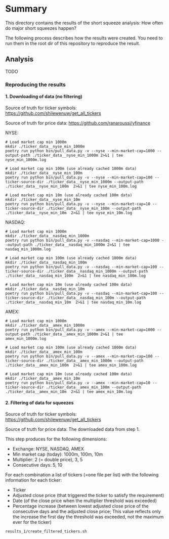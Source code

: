# Summary
This directory contains the results of the short squeeze analysis: How often do major short squeezes happen?

The following process describes how the results were created.
You need to run them in the root dir of this repository to reproduce the result.

## Analysis
TODO

### Reproducing the results
#### 1. Downloading of data (no filtering)
Source of truth for ticker symbols:
https://github.com/shilewenuw/get_all_tickers

Source of truth for price data:
https://github.com/ranaroussi/yfinance

NYSE:
```
# Load market cap min 1000m
mkdir ./ticker_data__nyse_min_1000m
poetry run python bin/pull_data.py -v --nyse --min-market-cap=1000 --output-path ./ticker_data__nyse_min_1000m 2>&1 | tee nyse_min_1000m.log

# Load market cap min 100m (use already cached 1000m data)
mkdir ./ticker_data__nyse_min_100m
poetry run python bin/pull_data.py -v --nyse --min-market-cap=100 --ticker-source-dir ./ticker_data__nyse_min_1000m --output-path ./ticker_data__nyse_min_100m  2>&1 | tee nyse_min_100m.log

# Load market cap min 10m (use already cached 100m data)
mkdir ./ticker_data__nyse_min_10m
poetry run python bin/pull_data.py -v --nyse --min-market-cap=10 --ticker-source-dir ./ticker_data__nyse_min_100m --output-path ./ticker_data__nyse_min_10m  2>&1 | tee nyse_min_10m.log
```

NASDAQ:
```
# Load market cap min 1000m
mkdir ./ticker_data__nasdaq_min_1000m
poetry run python bin/pull_data.py -v --nasdaq --min-market-cap=1000 --output-path ./ticker_data__nasdaq_min_1000m 2>&1 | tee nasdaq_min_1000m.log

# Load market cap min 100m (use already cached 1000m data)
mkdir ./ticker_data__nasdaq_min_100m
poetry run python bin/pull_data.py -v --nasdaq --min-market-cap=100 --ticker-source-dir ./ticker_data__nasdaq_min_1000m --output-path ./ticker_data__nasdaq_min_100m  2>&1 | tee nasdaq_min_100m.log

# Load market cap min 10m (use already cached 100m data)
mkdir ./ticker_data__nasdaq_min_10m
poetry run python bin/pull_data.py -v --nasdaq --min-market-cap=100 --ticker-source-dir ./ticker_data__nasdaq_min_100m --output-path ./ticker_data__nasdaq_min_10m  2>&1 | tee nasdaq_min_10m.log
```

AMEX:
```
# Load market cap min 1000m
mkdir ./ticker_data__amex_min_1000m
poetry run python bin/pull_data.py -v --amex --min-market-cap=1000 --output-path ./ticker_data__amex_min_1000m 2>&1 | tee amex_min_1000m.log

# Load market cap min 100m (use already cached 1000m data)
mkdir ./ticker_data__amex_min_100m
poetry run python bin/pull_data.py -v --amex --min-market-cap=100 --ticker-source-dir ./ticker_data__amex_min_1000m --output-path ./ticker_data__amex_min_100m  2>&1 | tee amex_min_100m.log

# Load market cap min 10m (use already cached 100m data)
mkdir ./ticker_data__amex_min_10m
poetry run python bin/pull_data.py -v --amex --min-market-cap=10 --ticker-source-dir ./ticker_data__amex_min_100m --output-path ./ticker_data__amex_min_10m  2>&1 | tee amex_min_10m.log
```

#### 2. Filtering of data for squeezes
Source of truth for ticker symbols:
https://github.com/shilewenuw/get_all_tickers

Source of truth for price data:
The downloaded data from step 1.

This step produces for the following dimensions:
- Exchange: NYSE, NASDAQ, AMEX
- Min market cap (today): 1000m, 100m, 10m
- Multiplier: 2 (= double price), 3, 5
- Consecutive days: 5, 10

For each combination a list of tickers (=one file per list) with the following information for each ticker:
- Ticker
- Adjusted close price (that triggered the ticker to satisfy the requirement)
- Date (of the close price when the multiplier threshold was exceeded)
- Percentage increase (between lowest adjusted close price of the consecutive days and the adjusted close price; This value reflects only the increase the first day the threshold was exceeded, not the maximum ever for the ticker)

```
results_1/create_filtered_tickers.sh
```
